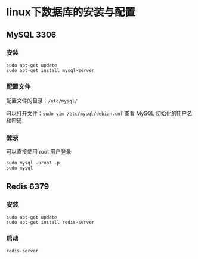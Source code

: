 # linux下数据库的安装与配置

## MySQL 3306

### 安装

```shell
sudo apt-get update
sudo apt-get install mysql-server
```

### 配置文件

配置文件的目录：`/etc/mysql/`

可以打开文件：`sudo vim /etc/mysql/debian.cnf` 查看 MySQL 初始化的用户名和密码

### 登录

可以直接使用 root 用户登录

```shell
sudo mysql -uroot -p
sudo mysql
```

## Redis 6379

### 安装

```shell
sudo apt-get update
sudo apt-get install redis-server
```

### 启动

```shell 
redis-server
```

